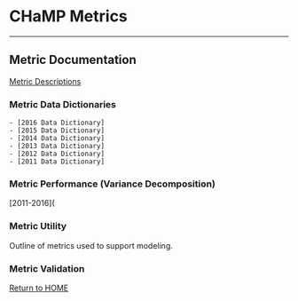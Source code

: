 # CHaMP Metrics

----------
## Metric Documentation

[Metric Descriptions](https://github.com/SouthForkResearch/CHaMP_Metrics/wiki)

### Metric Data Dictionaries

	- [2016 Data Dictionary]
	- [2015 Data Dictionary]
	- [2014 Data Dictionary]
	- [2013 Data Dictionary]
	- [2012 Data Dictionary]
	- [2011 Data Dictionary]

### Metric Performance (Variance Decomposition)

[2011-2016](

### Metric Utility
Outline of metrics used to support modeling.

### Metric Validation



[Return to HOME](README.md)
